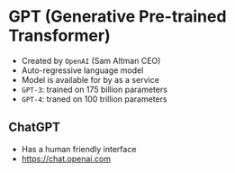 # GPT (Generative Pre-trained Transformer)

- Created by `OpenAI` (Sam Altman CEO)
- Auto-regressive language model
- Model is available for by as a service
- `GPT-3`: trained on 175 billion parameters
- `GPT-4`: traned on 100 trillion parameters

## ChatGPT

- Has a human friendly interface
- <https://chat.openai.com>
